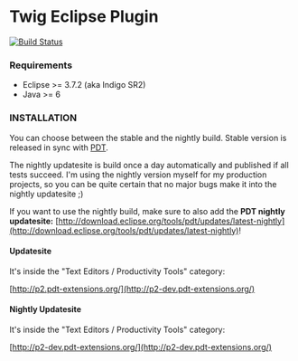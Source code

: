 # Twig Eclipse Plugin

[![Build Status](https://secure.travis-ci.org/pulse00/Twig-Eclipse-Plugin.png)](http://travis-ci.org/pulse00/Twig-Eclipse-Plugin)

### Requirements

- Eclipse >= 3.7.2 (aka Indigo SR2)
- Java >= 6

### INSTALLATION

You can choose between the stable and the nightly build. Stable version is released in sync with [PDT](https://projects.eclipse.org/projects/tools.pdt/documentation).

The nightly updatesite is build once a day automatically and published if all tests succeed. I'm using the nightly version myself for my production projects, so you can be quite
certain that no major bugs make it into the nightly updatesite ;)

If you want to use the nightly build, make sure to also add the __PDT nightly updatesite:__ [http://download.eclipse.org/tools/pdt/updates/latest-nightly](http://download.eclipse.org/tools/pdt/updates/latest-nightly)!


#### Updatesite

It's inside the "Text Editors / Productivity Tools" category:

[http://p2.pdt-extensions.org/](http://p2-dev.pdt-extensions.org/)

#### Nightly Updatesite

It's inside the "Text Editors / Productivity Tools" category:

[http://p2-dev.pdt-extensions.org/](http://p2-dev.pdt-extensions.org/)

